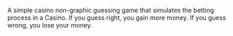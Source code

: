 A simple casino non-graphic guessing game that simulates the betting process in a Casino. If you guess right, you gain more money. If you guess wrong, you lose your money.
